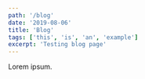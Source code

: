 ```yaml
---
path: '/blog'
date: '2019-08-06'
title: 'Blog'
tags: ['this', 'is', 'an', 'example']
excerpt: 'Testing blog page'
---
```


Lorem ipsum.

